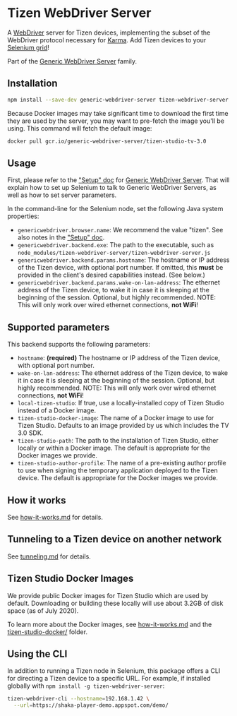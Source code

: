 # Tizen WebDriver Server

A [WebDriver][] server for Tizen devices, implementing the subset of the
WebDriver protocol necessary for [Karma][].  Add Tizen devices to your
[Selenium grid][]!

Part of the [Generic WebDriver Server][] family.


## Installation

```sh
npm install --save-dev generic-webdriver-server tizen-webdriver-server
```

Because Docker images may take significant time to download the first time they
are used by the server, you may want to pre-fetch the image you'll be using.
This command will fetch the default image:

```sh
docker pull gcr.io/generic-webdriver-server/tizen-studio-tv-3.0
```


## Usage

First, please refer to the ["Setup" doc][] for [Generic WebDriver Server][].
That will explain how to set up Selenium to talk to Generic WebDriver Servers,
as well as how to set server parameters.

In the command-line for the Selenium node, set the following Java system
properties:

 - `genericwebdriver.browser.name`: We recommend the value "tizen".  See also
   notes in the ["Setup" doc][].
 - `genericwebdriver.backend.exe`: The path to the executable, such as
   `node_modules/tizen-webdriver-server/tizen-webdriver-server.js`
 - `genericwebdriver.backend.params.hostname`: The hostname or IP address of the
   Tizen device, with optional port number.  If omitted, this **must** be
   provided in the client's desired capabilities instead.  (See below.)
 - `genericwebdriver.backend.params.wake-on-lan-address`: The ethernet address
   of the Tizen device, to wake it in case it is sleeping at the beginning of
   the session.  Optional, but highly recommended.  NOTE: This will only work
   over wired ethernet connections, **not WiFi**!


## Supported parameters

This backend supports the following parameters:

 - `hostname`: **(required)** The hostname or IP address of the Tizen device,
   with optional port number.
 - `wake-on-lan-address`: The ethernet address of the Tizen device, to wake it
   in case it is sleeping at the beginning of the session.  Optional, but
   highly recommended.  NOTE: This will only work over wired ethernet
   connections, **not WiFi**!
 - `local-tizen-studio`: If true, use a locally-installed copy of Tizen Studio
   instead of a Docker image.
 - `tizen-studio-docker-image`: The name of a Docker image to use for Tizen
   Studio.  Defaults to an image provided by us which includes the TV 3.0 SDK.
 - `tizen-studio-path`: The path to the installation of Tizen Studio, either
   locally or within a Docker image.  The default is appropriate for the Docker
   images we provide.
 - `tizen-studio-author-profile`: The name of a pre-existing author profile to
   use when signing the temporary application deployed to the Tizen device.  The
   default is appropriate for the Docker images we provide.


## How it works

See [how-it-works.md](https://github.com/google/generic-webdriver-server/blob/main/backends/tizen/how-it-works.md)
for details.


## Tunneling to a Tizen device on another network

See [tunneling.md](https://github.com/google/generic-webdriver-server/blob/main/backends/tizen/tunneling.md)
for details.


## Tizen Studio Docker Images

We provide public Docker images for Tizen Studio which are used by default.
Downloading or building these locally will use about 3.2GB of disk space (as of
July 2020).

To learn more about the Docker images, see
[how-it-works.md](https://github.com/google/generic-webdriver-server/blob/main/backends/tizen/how-it-works.md)
and the
[tizen-studio-docker/](https://github.com/google/generic-webdriver-server/blob/main/backends/tizen/tizen-studio-docker/)
folder.


## Using the CLI

In addition to running a Tizen node in Selenium, this package offers a CLI for
directing a Tizen device to a specific URL.  For example, if installed globally
with `npm install -g tizen-webdriver-server`:

```sh
tizen-webdriver-cli --hostname=192.168.1.42 \
  --url=https://shaka-player-demo.appspot.com/demo/
```


[Generic WebDriver Server]: https://github.com/google/generic-webdriver-server
[Karma]: https://karma-runner.github.io/
[Selenium grid]: https://www.selenium.dev/documentation/en/grid/
["Setup" doc]: https://github.com/google/generic-webdriver-server/blob/main/setup.md
[WebDriver]: https://www.w3.org/TR/webdriver2/
